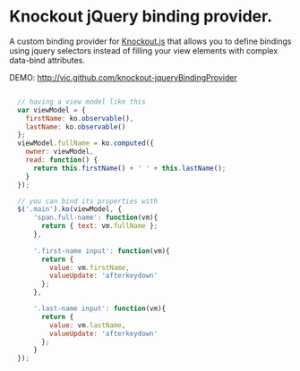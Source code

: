 Knockout jQuery binding provider.
=================================

A custom binding provider for [Knockout.js](http://knockoutjs.com) that allows you to define bindings using jquery selectors
instead of filling your view elements with complex data-bind attributes.

DEMO: http://vic.github.com/knockout-jqueryBindingProvider


```javascript

  // having a view model like this
  var viewModel = {
    firstName: ko.observable(),
    lastName: ko.observable()
  };
  viewModel.fullName = ko.computed({
    owner: viewModel,
    read: function() {
      return this.firstName() + ' ' + this.lastName();
    }
  });

  // you can bind its properties with
  $('.main').ko(viewModel, {
      'span.full-name': function(vm){
        return { text: vm.fullName };
      },
   
      '.first-name input': function(vm){
        return {
          value: vm.firstName,
          valueUpdate: 'afterkeydown'
        };
      },

      '.last-name input': function(vm){
        return {
          value: vm.lastName,
          valueUpdate: 'afterkeydown'
        };
      }
  });

```


